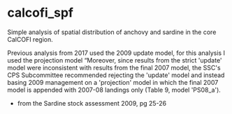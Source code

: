 # calcofi_spf
Simple analysis of spatial distribution of anchovy and sardine in the core CalCOFI region.

Previous analysis from 2017 used the 2009 update model, for this analysis I used the projection model
“Moreover, since results from the strict 'update' model were inconsistent with results from the final 2007 model, the SSC's CPS Subcommittee recommended rejecting the 'update' model and instead basing 2009 management on a 'projection' model in which the final 2007 model is appended with 2007-08 landings only (Table 9, model 'PS08_a'). 
- from the Sardine stock assessment 2009, pg 25-26